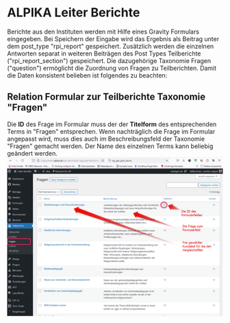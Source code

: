 # ALPIKA Leiter Berichte

Berichte aus den Instituten werden mit Hilfe eines Gravity Formulars eingegeben. Bei Speichern der Eingabe wird das Ergebnis 
als Beitrag unter dem post_type "rpi_report" gespeichert. Zusätzlich werden die einzelnen Antworten separat in weiteren
Beiträgen des Post Types Teilberichte ("rpi_report_section") gespeichert. 
Die dazugehörige Taxonomie Fragen ("question") ermöglicht die Zuordnung von Fragen zu Teilberichten.
Damit die Daten konsistent belieben ist folgendes zu beachten:

## Relation Formular zur Teilberichte Taxonomie "Fragen"
Die **ID** des Frage im Formular muss der der **Titelform** des entsprechenden Terms in "Fragen" entsprechen.
Wenn nachträglich die Frage im Formular angepasst wird, muss dies auch im Beschreibungsfeld der Taxonomie "Fragen" gemacht werden.
Der Name des einzelnen Terms kann beliebig geändert werden.
![screenshot-question.png](screenshot-question.png)

